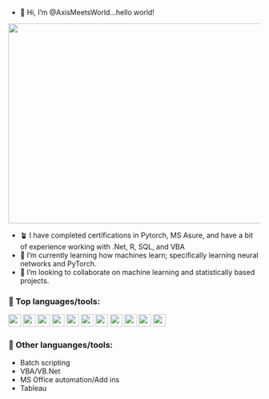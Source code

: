 
- 👋 Hi, I’m @AxisMeetsWorld...hello world!
<p align="center">
  <img src="https://github.com/AxisMeetsWorld/AxisMeetsWorld/assets/29417743/62067137-eddb-41a6-a95e-68c09d00c4c8" height="400px" width="1000px">
</p>

- 🪴 I have completed certifications in Pytorch, MS Asure, and have a bit of experience working with .Net, R, SQL, and VBA
- 🌱 I’m currently learning how machines learn; specifically learning neural networks and PyTorch.
- 💞️ I’m looking to collaborate on machine learning and statistically based projects.

### 🔨 Top languages/tools:
<div>
  <img src="https://cdn.jsdelivr.net/gh/devicons/devicon/icons/dot-net/dot-net-original.svg" height="25px" width="25px" />
  <img src="https://cdn.jsdelivr.net/gh/devicons/devicon/icons/python/python-original.svg" height="25px" width="25px"/>
  <img src="https://cdn.jsdelivr.net/gh/devicons/devicon/icons/anaconda/anaconda-original.svg" height="25px" width="25px"/>
  <img src="https://cdn.jsdelivr.net/gh/devicons/devicon/icons/r/r-original.svg" height="25px" width="25px" />
  <img src="https://cdn.jsdelivr.net/gh/devicons/devicon/icons/rstudio/rstudio-original.svg" height="25px" width="25px"/>
  <img src="https://cdn.jsdelivr.net/gh/devicons/devicon/icons/postgresql/postgresql-original.svg" height="25px" width="25px"/>
  <img src="https://cdn.jsdelivr.net/gh/devicons/devicon/icons/microsoftsqlserver/microsoftsqlserver-plain.svg" height="25px" width="25px"/>
  <img src="https://cdn.jsdelivr.net/gh/devicons/devicon/icons/visualstudio/visualstudio-plain.svg" height="25px" width="25px"/>
  <img src="https://cdn.jsdelivr.net/gh/devicons/devicon/icons/csharp/csharp-original.svg" height="25px" width="25px"/>
  <img src="https://cdn.jsdelivr.net/gh/devicons/devicon/icons/jupyter/jupyter-original.svg" height="25px" width="25px"/>
  <img src="https://cdn.jsdelivr.net/gh/devicons/devicon/icons/markdown/markdown-original.svg" height="25px" width="25px"/>
  
</div>

### 🔧 Other languanges/tools:
* Batch scripting
* VBA/VB.Net
* MS Office automation/Add ins
* Tableau
<!---
AxisMeetsWorld/AxisMeetsWorld is a ✨ special ✨ repository because its `README.md` (this file) appears on your GitHub profile.
You can click the Preview link to take a look at your changes.
--->
